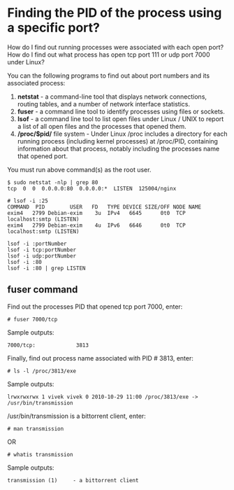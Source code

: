 # Finding the PID of the process using a specific port?

How do I find out running processes were associated with each open port? How do I find out what process has open tcp port 111 or udp port 7000 under Linux?

You can the following programs to find out about port numbers and its associated process:

1. **netstat** - a command-line tool that displays network connections, routing tables, and a number of network interface statistics.
2. **fuser** - a command line tool to identify processes using files or sockets.
3. **lsof** - a command line tool to list open files under Linux / UNIX to report a list of all open files and the processes that opened them.
4. **/proc/$pid/** file system - Under Linux /proc includes a directory for each running process \(including kernel processes\) at /proc/PID, containing information about that process, notably including the processes name that opened port.

You must run above command\(s\) as the root user.

```text
$ sudo netstat -nlp | grep 80
tcp  0  0  0.0.0.0:80  0.0.0.0:*  LISTEN  125004/nginx
```

```text
# lsof -i :25
COMMAND  PID        USER   FD   TYPE DEVICE SIZE/OFF NODE NAME
exim4   2799 Debian-exim    3u  IPv4   6645      0t0  TCP localhost:smtp (LISTEN)
exim4   2799 Debian-exim    4u  IPv6   6646      0t0  TCP localhost:smtp (LISTEN)
```

```text
lsof -i :portNumber
lsof -i tcp:portNumber
lsof -i udp:portNumber
lsof -i :80
lsof -i :80 | grep LISTEN
```

## fuser command

Find out the processes PID that opened tcp port 7000, enter:

```text
# fuser 7000/tcp
```

Sample outputs:

```text
7000/tcp:             3813
```

Finally, find out process name associated with PID \# 3813, enter:

```text
# ls -l /proc/3813/exe
```

Sample outputs:

```text
lrwxrwxrwx 1 vivek vivek 0 2010-10-29 11:00 /proc/3813/exe -> /usr/bin/transmission
```

/usr/bin/transmission is a bittorrent client, enter:

```text
# man transmission
```

OR

```text
# whatis transmission
```

Sample outputs:

```text
transmission (1)     - a bittorrent client
```

